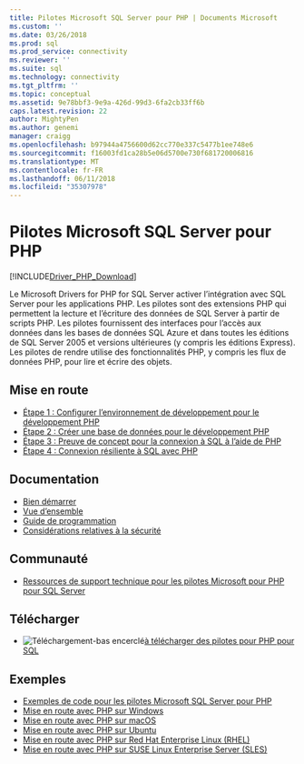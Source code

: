 ```yaml
---
title: Pilotes Microsoft SQL Server pour PHP | Documents Microsoft
ms.custom: ''
ms.date: 03/26/2018
ms.prod: sql
ms.prod_service: connectivity
ms.reviewer: ''
ms.suite: sql
ms.technology: connectivity
ms.tgt_pltfrm: ''
ms.topic: conceptual
ms.assetid: 9e78bbf3-9e9a-426d-99d3-6fa2cb33ff6b
caps.latest.revision: 22
author: MightyPen
ms.author: genemi
manager: craigg
ms.openlocfilehash: b97944a4756600d62cc770e337c5477b1ee748e6
ms.sourcegitcommit: f16003fd1ca28b5e06d5700e730f681720006816
ms.translationtype: MT
ms.contentlocale: fr-FR
ms.lasthandoff: 06/11/2018
ms.locfileid: "35307978"
---
```

# <a name="microsoft-drivers-for-php-for-sql-server"></a>Pilotes Microsoft SQL Server pour PHP

[!INCLUDE[Driver_PHP_Download](../../includes/driver_php_download.md)]

Le Microsoft Drivers for PHP for SQL Server activer l’intégration avec SQL Server pour les applications PHP. Les pilotes sont des extensions PHP qui permettent la lecture et l’écriture des données de SQL Server à partir de scripts PHP. Les pilotes fournissent des interfaces pour l’accès aux données dans les bases de données SQL Azure et dans toutes les éditions de SQL Server 2005 et versions ultérieures (y compris les éditions Express). Les pilotes de rendre utilise des fonctionnalités PHP, y compris les flux de données PHP, pour lire et écrire des objets.  
  
## <a name="getting-started"></a>Mise en route  
* [Étape 1 : Configurer l’environnement de développement pour le développement PHP](step-1-configure-development-environment-for-php-development.md)  
* [Étape 2 : Créer une base de données pour le développement PHP](step-2-create-a-sql-database-for-php-development.md)  
* [Étape 3 : Preuve de concept pour la connexion à SQL à l’aide de PHP](step-3-proof-of-concept-connecting-to-sql-using-php.md)  
* [Étape 4 : Connexion résiliente à SQL avec PHP](step-4-connect-resiliently-to-sql-with-php.md)  
  
## <a name="documentation"></a>Documentation  
* [Bien démarrer](getting-started-with-the-php-sql-driver.md)
* [Vue d’ensemble](overview-of-the-php-sql-driver.md)
* [Guide de programmation](programming-guide-for-php-sql-driver.md) 
* [Considérations relatives à la sécurité](security-considerations-for-php-sql-driver.md)
  
## <a name="community"></a>Communauté  
* [Ressources de support technique pour les pilotes Microsoft pour PHP pour SQL Server](support-resources-for-the-php-sql-driver.md)
  
## <a name="download"></a>Télécharger  
* ![Téléchargement-bas encerclé](../../ssdt/media/download.png)[à télécharger des pilotes pour PHP pour SQL](download-drivers-php-sql-server.md)
  
## <a name="samples"></a>Exemples  
* [Exemples de code pour les pilotes Microsoft SQL Server pour PHP](code-samples-for-php-sql-driver.md)
* [Mise en route avec PHP sur Windows](https://www.microsoft.com/sql-server/developer-get-started/php/windows/)
* [Mise en route avec PHP sur macOS](https://www.microsoft.com/sql-server/developer-get-started/php/mac/)
* [Mise en route avec PHP sur Ubuntu](https://www.microsoft.com/sql-server/developer-get-started/php/ubuntu/)
* [Mise en route avec PHP sur Red Hat Enterprise Linux (RHEL)](https://www.microsoft.com/sql-server/developer-get-started/php/rhel/)
* [Mise en route avec PHP sur SUSE Linux Enterprise Server (SLES)](https://www.microsoft.com/sql-server/developer-get-started/php/sles/)
